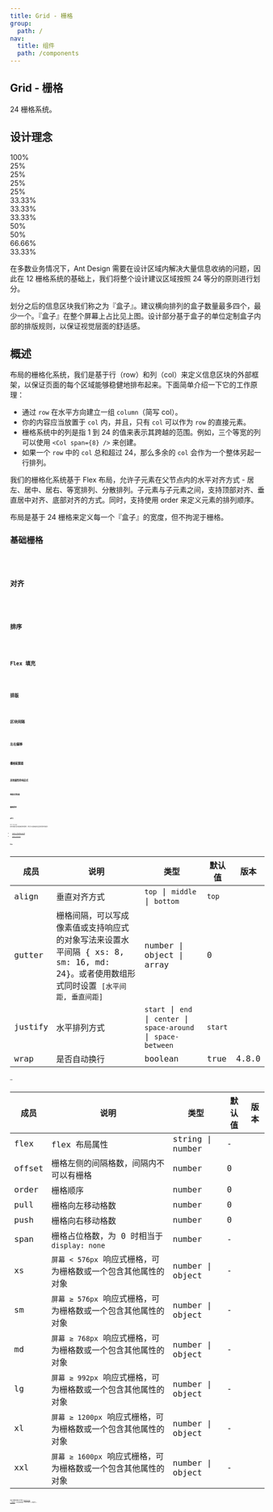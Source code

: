 ```yaml
---
title: Grid - 栅格
group:
  path: /
nav:
  title: 组件
  path: /components
---
```


## Grid - 栅格

24 栅格系统。

## 设计理念

<div class="grid-demo">
<div class="ant-row demo-row">
  <div class="ant-col-24 demo-col demo-col-1">
    100%
  </div>
</div>
<div class="ant-row demo-row">
  <div class="ant-col-6 demo-col demo-col-2">
    25%
  </div>
  <div class="ant-col-6 demo-col demo-col-3">
    25%
  </div>
  <div class="ant-col-6 demo-col demo-col-2">
    25%
  </div>
  <div class="ant-col-6 demo-col demo-col-3">
    25%
  </div>
</div>
<div class="ant-row demo-row">
  <div class="ant-col-8 demo-col demo-col-4">
    33.33%
  </div>
  <div class="ant-col-8 demo-col demo-col-5">
    33.33%
  </div>
  <div class="ant-col-8 demo-col demo-col-4">
    33.33%
  </div>
</div>
<div class="ant-row demo-row">
  <div class="ant-col-12 demo-col demo-col-1">
    50%
  </div>
  <div class="ant-col-12 demo-col demo-col-3">
    50%
  </div>
</div>
<div class="ant-row demo-row">
  <div class="ant-col-16 demo-col demo-col-4">
    66.66%
  </div>
  <div class="ant-col-8 demo-col demo-col-5">
    33.33%
  </div>
</div>
</div>

在多数业务情况下，Ant Design 需要在设计区域内解决大量信息收纳的问题，因此在 12 栅格系统的基础上，我们将整个设计建议区域按照 24 等分的原则进行划分。

划分之后的信息区块我们称之为『盒子』。建议横向排列的盒子数量最多四个，最少一个。『盒子』在整个屏幕上占比见上图。设计部分基于盒子的单位定制盒子内部的排版规则，以保证视觉层面的舒适感。

## 概述

布局的栅格化系统，我们是基于行（row）和列（col）来定义信息区块的外部框架，以保证页面的每个区域能够稳健地排布起来。下面简单介绍一下它的工作原理：

- 通过 `row` 在水平方向建立一组 `column`（简写 col）。
- 你的内容应当放置于 `col` 内，并且，只有 `col` 可以作为 `row` 的直接元素。
- 栅格系统中的列是指 1 到 24 的值来表示其跨越的范围。例如，三个等宽的列可以使用 `<Col span={8} />` 来创建。
- 如果一个 `row` 中的 `col` 总和超过 24，那么多余的 `col` 会作为一个整体另起一行排列。

我们的栅格化系统基于 Flex 布局，允许子元素在父节点内的水平对齐方式 - 居左、居中、居右、等宽排列、分散排列。子元素与子元素之间，支持顶部对齐、垂直居中对齐、底部对齐的方式。同时，支持使用 order 来定义元素的排列顺序。

布局是基于 24 栅格来定义每一个『盒子』的宽度，但不拘泥于栅格。

### 基础栅格

<code src="./demos/basic.tsx" />

### 对齐

<code src="./demos/flex-align.tsx" />

### 排序

<code src="./demos/flex-order.tsx" />

### Flex 填充

<code src="./demos/flex-stretch.tsx" />

### 排版

<code src="./demos/flex.tsx" />

### 区块间隔

<code src="./demos/gutter.tsx" />

### 左右偏移

<code src="./demos/offset.tsx" />

### 栅格配置器

<code src="./demos/playground.tsx" />

### 其他属性的响应式

<code src="./demos/responsive-more.tsx" />

### 响应式布局

<code src="./demos/responsive.tsx" />

### 栅格排序

<code src="./demos/sort.tsx" />

## API

Ant Design 的布局组件若不能满足你的需求，你也可以直接使用社区的优秀布局组件：

- [react-flexbox-grid](http://roylee0704.github.io/react-flexbox-grid/)
- [react-blocks](https://github.com/whoisandy/react-blocks/)

### Row

| 成员    | 说明                                                                                                                                   | 类型                                                              | 默认值  | 版本  |
| ------- | -------------------------------------------------------------------------------------------------------------------------------------- | ----------------------------------------------------------------- | ------- | ----- |
| align   | 垂直对齐方式                                                                                                                           | `top` \| `middle` \| `bottom`                                     | `top`   |       |
| gutter  | 栅格间隔，可以写成像素值或支持响应式的对象写法来设置水平间隔 { xs: 8, sm: 16, md: 24}。或者使用数组形式同时设置 `[水平间距, 垂直间距]` | number \| object \| array                                         | 0       |       |
| justify | 水平排列方式                                                                                                                           | `start` \| `end` \| `center` \| `space-around` \| `space-between` | `start` |       |
| wrap    | 是否自动换行                                                                                                                           | boolean                                                           | true    | 4.8.0 |

### Col

| 成员   | 说明                                                           | 类型             | 默认值 | 版本 |
| ------ | -------------------------------------------------------------- | ---------------- | ------ | ---- |
| flex   | flex 布局属性                                                  | string \| number | -      |      |
| offset | 栅格左侧的间隔格数，间隔内不可以有栅格                         | number           | 0      |      |
| order  | 栅格顺序                                                       | number           | 0      |      |
| pull   | 栅格向左移动格数                                               | number           | 0      |      |
| push   | 栅格向右移动格数                                               | number           | 0      |      |
| span   | 栅格占位格数，为 0 时相当于 `display: none`                    | number           | -      |      |
| xs     | `屏幕 < 576px` 响应式栅格，可为栅格数或一个包含其他属性的对象  | number \| object | -      |      |
| sm     | `屏幕 ≥ 576px` 响应式栅格，可为栅格数或一个包含其他属性的对象  | number \| object | -      |      |
| md     | `屏幕 ≥ 768px` 响应式栅格，可为栅格数或一个包含其他属性的对象  | number \| object | -      |      |
| lg     | `屏幕 ≥ 992px` 响应式栅格，可为栅格数或一个包含其他属性的对象  | number \| object | -      |      |
| xl     | `屏幕 ≥ 1200px` 响应式栅格，可为栅格数或一个包含其他属性的对象 | number \| object | -      |      |
| xxl    | `屏幕 ≥ 1600px` 响应式栅格，可为栅格数或一个包含其他属性的对象 | number \| object | -      |      |

响应式栅格的断点扩展自 [BootStrap 4 的规则](https://getbootstrap.com/docs/4.0/layout/overview/#responsive-breakpoints)（不包含链接里 `occasionally` 的部分)。

<style>
  [data-theme="dark"] #components-grid-demo-playground pre {
    background: rgba(255,255,255,0.08);
    color: rgba(255,255,255,.65);
  }
</style>

